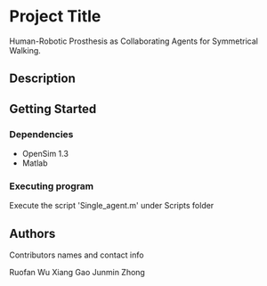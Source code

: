 # Project Title

Human-Robotic Prosthesis as Collaborating Agents for Symmetrical Walking.

## Description



## Getting Started

### Dependencies

* OpenSim 1.3
* Matlab


### Executing program

Execute the script 'Single_agent.m' under Scripts folder


## Authors

Contributors names and contact info

Ruofan Wu
Xiang Gao
Junmin Zhong

